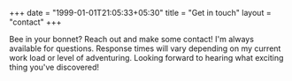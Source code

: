 +++
date = "1999-01-01T21:05:33+05:30"
title = "Get in touch"
layout = "contact"
+++

Bee in your bonnet?  Reach out and make some contact! I'm always available for questions. Response times will vary depending on my current work load or level of adventuring. Looking forward to hearing what exciting thing you've discovered!
